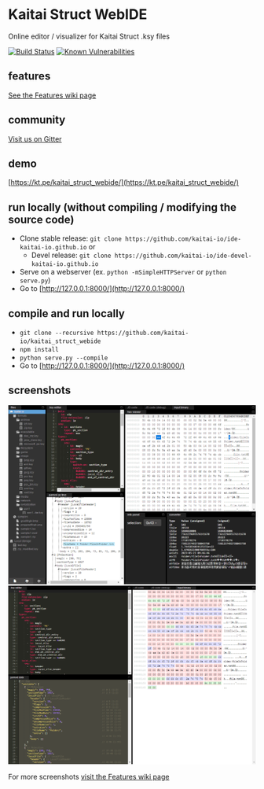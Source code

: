 # Kaitai Struct WebIDE

Online editor / visualizer for Kaitai Struct .ksy files

[![Build Status](https://travis-ci.org/kaitai-io/kaitai_struct_webide.svg?branch=master)](https://travis-ci.org/kaitai-io/kaitai_struct_webide)
[![Known Vulnerabilities](https://snyk.io/test/github/kaitai-io/kaitai_struct_webide/badge.svg)](https://snyk.io/test/github/kaitai-io/kaitai_struct_webide)

## features

[See the Features wiki page](https://github.com/kaitai-io/kaitai_struct_webide/wiki/Features)

## community

[Visit us on Gitter](https://gitter.im/kaitai_struct/Lobby)

## demo

[https://kt.pe/kaitai_struct_webide/](https://kt.pe/kaitai_struct_webide/)

## run locally (without compiling / modifying the source code)

- Clone stable release: `git clone https://github.com/kaitai-io/ide-kaitai-io.github.io` or
    - Devel release: `git clone https://github.com/kaitai-io/ide-devel-kaitai-io.github.io`
- Serve on a webserver (ex. `python -mSimpleHTTPServer` or `python serve.py`)
- Go to [http://127.0.0.1:8000/](http://127.0.0.1:8000/)

## compile and run locally

- `git clone --recursive https://github.com/kaitai-io/kaitai_struct_webide`
- `npm install`
- `python serve.py --compile`
- Go to [http://127.0.0.1:8000/](http://127.0.0.1:8000/)

## screenshots

![Example screenshot of a .zip file](docs/zip_example.png)
![Example screenshot of a .png file](docs/png_example.png)

For more screenshots [visit the Features wiki page](https://github.com/kaitai-io/kaitai_struct_webide/wiki/Features)
